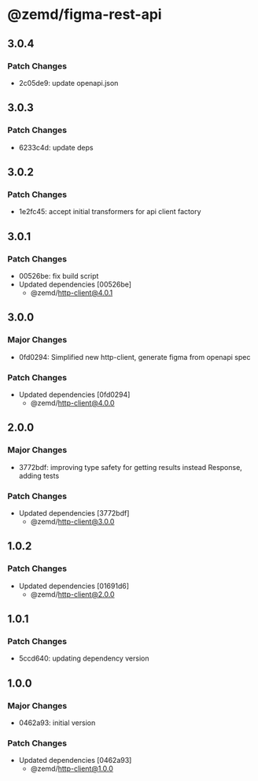 # @zemd/figma-rest-api

## 3.0.4

### Patch Changes

- 2c05de9: update openapi.json

## 3.0.3

### Patch Changes

- 6233c4d: update deps

## 3.0.2

### Patch Changes

- 1e2fc45: accept initial transformers for api client factory

## 3.0.1

### Patch Changes

- 00526be: fix build script
- Updated dependencies [00526be]
  - @zemd/http-client@4.0.1

## 3.0.0

### Major Changes

- 0fd0294: Simplified new http-client, generate figma from openapi spec

### Patch Changes

- Updated dependencies [0fd0294]
  - @zemd/http-client@4.0.0

## 2.0.0

### Major Changes

- 3772bdf: improving type safety for getting results instead Response, adding tests

### Patch Changes

- Updated dependencies [3772bdf]
  - @zemd/http-client@3.0.0

## 1.0.2

### Patch Changes

- Updated dependencies [01691d6]
  - @zemd/http-client@2.0.0

## 1.0.1

### Patch Changes

- 5ccd640: updating dependency version

## 1.0.0

### Major Changes

- 0462a93: initial version

### Patch Changes

- Updated dependencies [0462a93]
  - @zemd/http-client@1.0.0
